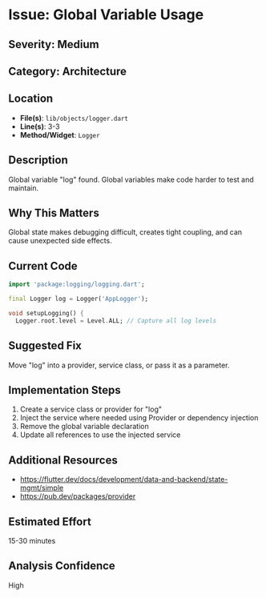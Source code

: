 # Issue: Global Variable Usage

## Severity: Medium

## Category: Architecture

## Location
- **File(s)**: `lib/objects/logger.dart`
- **Line(s)**: 3-3
- **Method/Widget**: `Logger`

## Description
Global variable "log" found. Global variables make code harder to test and maintain.

## Why This Matters
Global state makes debugging difficult, creates tight coupling, and can cause unexpected side effects.

## Current Code
```dart
import 'package:logging/logging.dart';

final Logger log = Logger('AppLogger');

void setupLogging() {
  Logger.root.level = Level.ALL; // Capture all log levels
```

## Suggested Fix
Move "log" into a provider, service class, or pass it as a parameter.

## Implementation Steps
1. Create a service class or provider for "log"
2. Inject the service where needed using Provider or dependency injection
3. Remove the global variable declaration
4. Update all references to use the injected service

## Additional Resources
- https://flutter.dev/docs/development/data-and-backend/state-mgmt/simple
- https://pub.dev/packages/provider

## Estimated Effort
15-30 minutes

## Analysis Confidence
High

